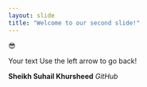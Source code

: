 ```yaml
---
layout: slide
title: "Welcome to our second slide!"
---
```

:sunglasses:

Your text
Use the left arrow to go back!

**Sheikh Suhail Khursheed**
_GitHub_
